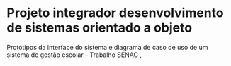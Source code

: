 # Projeto integrador desenvolvimento de sistemas orientado a objeto
Protótipos da interface do sistema e diagrama de caso de uso de um sistema de gestão escolar - Trabalho SENAC ,

